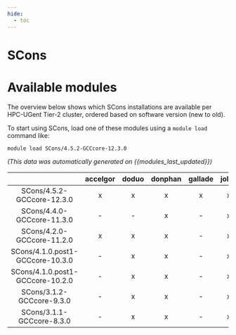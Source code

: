 ```yaml
---
hide:
  - toc
---
```


SCons
=====

# Available modules


The overview below shows which SCons installations are available per HPC-UGent Tier-2 cluster, ordered based on software version (new to old).

To start using SCons, load one of these modules using a `module load` command like:

```shell
module load SCons/4.5.2-GCCcore-12.3.0
```

*(This data was automatically generated on {{modules_last_updated}})*  

| |accelgor|doduo|donphan|gallade|joltik|shinx|skitty|
| :---: | :---: | :---: | :---: | :---: | :---: | :---: | :---: |
|SCons/4.5.2-GCCcore-12.3.0|x|x|x|x|x|x|x|
|SCons/4.4.0-GCCcore-11.3.0|-|-|x|-|x|-|-|
|SCons/4.2.0-GCCcore-11.2.0|x|x|x|-|x|-|-|
|SCons/4.1.0.post1-GCCcore-10.3.0|-|x|x|-|x|-|-|
|SCons/4.1.0.post1-GCCcore-10.2.0|-|x|x|-|x|-|-|
|SCons/3.1.2-GCCcore-9.3.0|-|x|x|-|x|-|-|
|SCons/3.1.1-GCCcore-8.3.0|-|x|x|-|x|-|-|
